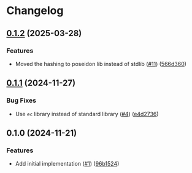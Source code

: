 # Changelog

## [0.1.2](https://github.com/noir-lang/eddsa/compare/v0.1.1...v0.1.2) (2025-03-28)


### Features

* Moved the hashing to poseidon lib instead of stdlib ([#11](https://github.com/noir-lang/eddsa/issues/11)) ([566d360](https://github.com/noir-lang/eddsa/commit/566d36074b7af73966ff735cc01cc2397e6eb5b2))

## [0.1.1](https://github.com/noir-lang/eddsa/compare/v0.1.0...v0.1.1) (2024-11-27)


### Bug Fixes

* Use `ec` library instead of standard library ([#4](https://github.com/noir-lang/eddsa/issues/4)) ([e4d2736](https://github.com/noir-lang/eddsa/commit/e4d2736ec585234e9ea4c267efba9330f3f85652))

## 0.1.0 (2024-11-21)


### Features

* Add initial implementation ([#1](https://github.com/noir-lang/eddsa/issues/1)) ([96b1524](https://github.com/noir-lang/eddsa/commit/96b15243d1a6730b27bd2b4687067c784c7dab20))
